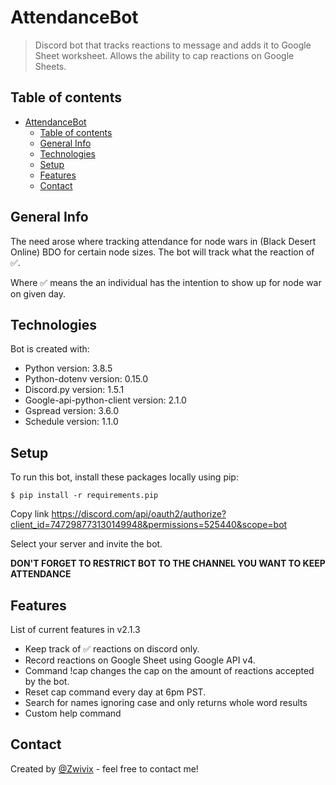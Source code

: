 # AttendanceBot

> Discord bot that tracks reactions to message and adds it to Google Sheet worksheet. Allows the ability to cap reactions on Google Sheets.

## Table of contents

- [AttendanceBot](#attendancebot)
  - [Table of contents](#table-of-contents)
  - [General Info](#general-info)
  - [Technologies](#technologies)
  - [Setup](#setup)
  - [Features](#features)
  - [Contact](#contact)

## General Info

The need arose where tracking attendance for node wars in (Black Desert Online) BDO for certain node
sizes. The bot will track what the reaction of ✅.

Where ✅ means the an individual has the intention to show up for node war on given day.

## Technologies

Bot is created with:

- Python version: 3.8.5
- Python-dotenv version: 0.15.0
- Discord.py version: 1.5.1
- Google-api-python-client version: 2.1.0
- Gspread version: 3.6.0
- Schedule version: 1.1.0

## Setup

To run this bot, install these packages locally using pip:

```
$ pip install -r requirements.pip
```

Copy link https://discord.com/api/oauth2/authorize?client_id=747298773130149948&permissions=525440&scope=bot

Select your server and invite the bot.

**DON'T FORGET TO RESTRICT BOT TO THE CHANNEL YOU WANT TO KEEP ATTENDANCE**

## Features

List of current features in v2.1.3

- Keep track of ✅ reactions on discord only.
- Record reactions on Google Sheet using Google API v4.
- Command !cap changes the cap on the amount of reactions accepted by the bot.
- Reset cap command every day at 6pm PST.
- Search for names ignoring case and only returns whole word results
- Custom help command

## Contact

Created by [@Zwivix](https://github.com/Zwivee) - feel free to contact me!
